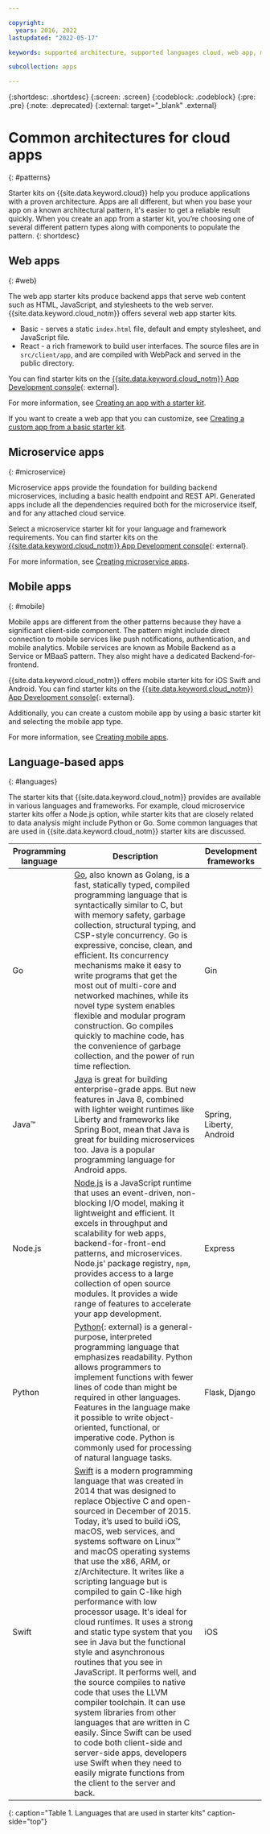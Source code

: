 ```yaml
---

copyright:
  years: 2016, 2022
lastupdated: "2022-05-17"

keywords: supported architecture, supported languages cloud, web app, microservices, mobile, programming languages, app types, common architecture, cloud app, developer console, app service

subcollection: apps

---
```


{:shortdesc: .shortdesc}
{:screen: .screen}
{:codeblock: .codeblock}
{:pre: .pre}
{:note: .deprecated}
{:external: target="_blank" .external}

# Common architectures for cloud apps
{: #patterns}

Starter kits on {{site.data.keyword.cloud}} help you produce applications with a proven architecture. Apps are all different, but when you base your app on a known architectural pattern, it's easier to get a reliable result quickly. When you create an app from a starter kit, you’re choosing one of several different pattern types along with components to populate the pattern.
{: shortdesc}

## Web apps
{: #web}

The web app starter kits produce backend apps that serve web content such as HTML, JavaScript, and stylesheets to the web server. {{site.data.keyword.cloud_notm}} offers several web app starter kits.

* Basic - serves a static `index.html` file, default and empty stylesheet, and JavaScript file.
* React - a rich framework to build user interfaces. The source files are in `src/client/app`, and are compiled with WebPack and served in the public directory.

You can find starter kits on the [{{site.data.keyword.cloud_notm}} App Development console](/developer/appservice/starter-kits){: external}.

For more information, see [Creating an app with a starter kit](/docs/apps?topic=apps-tutorial-starterkit).

If you want to create a web app that you can customize, see [Creating a custom app from a basic starter kit](/docs/apps?topic=apps-tutorial-scratch).

## Microservice apps
{: #microservice}

Microservice apps provide the foundation for building backend microservices, including a basic health endpoint and REST API. Generated apps include all the dependencies required both for the microservice itself, and for any attached cloud service.

Select a microservice starter kit for your language and framework requirements. You can find starter kits on the [{{site.data.keyword.cloud_notm}} App Development console](/developer/appservice/starter-kits){: external}.

For more information, see [Creating microservice apps](/docs/apps?topic=apps-tutorial-microservice).

## Mobile apps
{: #mobile}

Mobile apps are different from the other patterns because they have a significant client-side component. The pattern might include direct connection to mobile services like push notifications, authentication, and mobile analytics. Mobile services are known as Mobile Backend as a Service or MBaaS pattern. They also might have a dedicated Backend-for-frontend.

{{site.data.keyword.cloud_notm}} offers mobile starter kits for iOS Swift and Android. You can find starter kits on the [{{site.data.keyword.cloud_notm}} App Development console](/developer/appservice/starter-kits){: external}.

Additionally, you can create a custom mobile app by using a basic starter kit and selecting the mobile app type.

For more information, see [Creating mobile apps](/docs/apps?topic=apps-tutorial-mobile).

## Language-based apps
{: #languages}

The starter kits that {{site.data.keyword.cloud_notm}} provides are available in various languages and frameworks. For example, cloud microservice starter kits offer a Node.js option, while starter kits that are closely related to data analysis might include Python or Go. Some common languages that are used in {{site.data.keyword.cloud_notm}} starter kits are discussed.

|Programming language | Description | Development frameworks |
|-----|-----|-----|
|Go | [Go](/docs/go?topic=go-getting-started), also known as Golang, is a fast, statically typed, compiled programming language that is syntactically similar to C, but with memory safety, garbage collection, structural typing, and CSP-style concurrency. Go is expressive, concise, clean, and efficient. Its concurrency mechanisms make it easy to write programs that get the most out of multi-core and networked machines, while its novel type system enables flexible and modular program construction. Go compiles quickly to machine code, has the convenience of garbage collection, and the power of run time reflection. | Gin |
|Java&trade; | [Java](/docs/java?topic=java-getting-started) is great for building enterprise-grade apps. But new features in Java 8, combined with lighter weight runtimes like Liberty and frameworks like Spring Boot, mean that Java is great for building microservices too. Java is a popular programming language for Android apps. | Spring, Liberty, Android |
|Node.js | [Node.js](/node?topic=node-getting-started) is a JavaScript runtime that uses an event-driven, non-blocking I/O model, making it lightweight and efficient. It excels in throughput and scalability for web apps, backend-for-front-end patterns, and microservices. Node.js' package registry, `npm`, provides access to a large collection of open source modules. It provides a wide range of features to accelerate your app development. | Express|
|Python | [Python](https://github.com/IBM/python-django-app){: external} is a general-purpose, interpreted programming language that emphasizes readability. Python allows programmers to implement functions with fewer lines of code than might be required in other languages. Features in the language make it possible to write object-oriented, functional, or imperative code. Python is commonly used for processing of natural language tasks. | Flask, Django |
|Swift | [Swift](/docs/swift?topic=swift-getting-started) is a modern programming language that was created in 2014 that was designed to replace Objective C and open-sourced in December of 2015. Today, it’s used to build iOS, macOS, web services, and systems software on Linux&trade; and macOS operating systems that use the x86, ARM, or z/Architecture. It writes like a scripting language but is compiled to gain C-like high performance with low processor usage. It's ideal for cloud runtimes. It uses a strong and static type system that you see in Java but the functional style and asynchronous routines that you see in JavaScript. It performs well, and the source compiles to native code that uses the LLVM compiler toolchain. It can use system libraries from other languages that are written in C easily. Since Swift can be used to code both client-side and server-side apps, developers use Swift when they need to easily migrate functions from the client to the server and back. | iOS|
{: caption="Table 1. Languages that are used in starter kits" caption-side="top"}
